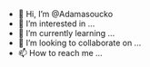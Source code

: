 - 👋 Hi, I’m @Adamasoucko
- 👀 I’m interested in ...
- 🌱 I’m currently learning ...
- 💞️ I’m looking to collaborate on ...
- 📫 How to reach me ...

<!---
Adamasoucko/Adamasoucko is a ✨ special ✨ repository because its `README.md` (this file) appears on your GitHub profile.
You can click the Preview link to take a look at your changes.
--->
